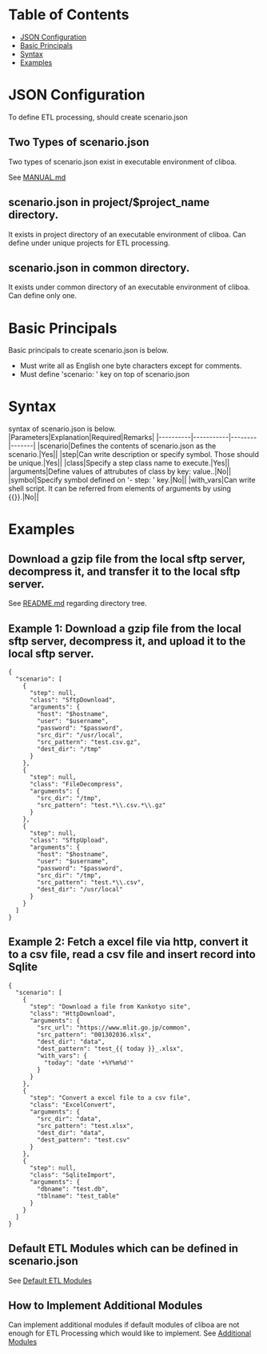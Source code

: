# Table of Contents
* [JSON Configuration](#json-configuration)
* [Basic Principals](#basic-principals)
* [Syntax](#syntax)
* [Examples](#examples)

# JSON Configuration
To define ETL processing, should create scenario.json

## Two Types of scenario.json
Two types of scenario.json exist in executable environment of cliboa.

See [MANUAL.md](../MANUAL.md#user-content-cliboadmin)

## scenario.json in project/$project_name directory.
It exists in project directory of an executable environment of cliboa. Can define under unique projects for ETL processing. 

## scenario.json in common directory.
It exists under common directory of an executable environment of cliboa. Can define only one.

# Basic Principals 
Basic principals to create scenario.json is below.
- Must write all as English one byte characters except for comments.
- Must define 'scenario: ' key on top of scenario.json

# Syntax
syntax of scenario.json is below.
|Parameters|Explanation|Required|Remarks|
|----------|-----------|--------|-------|
|scenario|Defines the contents of scenario.json as the scenario.|Yes||
|step|Can write description or specify symbol. Those should be unique.|Yes||
|class|Specify a step class name to execute.|Yes||
|arguments|Define values of attrubutes of class by key: value..|No||
|symbol|Specify symbol defined on '- step: ' key.|No||
|with_vars|Can write shell script. It can be referred from elements of arguments by using {{}}.|No||


# Examples
## Download a gzip file from the local sftp server, decompress it, and transfer it to the local sftp server.
See [README.md](../README.md#markdown-header-write-a-scenario-of-etl-processing) regarding directory tree.


## Example 1: Download a gzip file from the local sftp server, decompress it, and upload it to the local sftp server.
```
{
  "scenario": [
    {
      "step": null,
      "class": "SftpDownload",
      "arguments": {
        "host": "$hostname",
        "user": "$username",
        "password": "$password",
        "src_dir": "/usr/local",
        "src_pattern": "test.csv.gz",
        "dest_dir": "/tmp"
      }
    },
    {
      "step": null,
      "class": "FileDecompress",
      "arguments": {
        "src_dir": "/tmp",
        "src_pattern": "test.*\\.csv.*\\.gz"
      }
    },
    {
      "step": null,
      "class": "SftpUpload",
      "arguments": {
        "host": "$hostname",
        "user": "$username",
        "password": "$password",
        "src_dir": "/tmp",
        "src_pattern": "test.*\\.csv",
        "dest_dir": "/usr/local"
      }
    }
  ]
}
```


## Example 2: Fetch a excel file via http, convert it to a csv file, read a csv file and insert record into Sqlite
```
{
  "scenario": [
    {
      "step": "Download a file from Kankotyo site",
      "class": "HttpDownload",
      "arguments": {
        "src_url": "https://www.mlit.go.jp/common",
        "src_pattern": "001302036.xlsx",
        "dest_dir": "data",
        "dest_pattern": "test_{{ today }}_.xlsx",
        "with_vars": {
          "today": "date '+%Y%m%d'"
        }
      }
    },
    {
      "step": "Convert a excel file to a csv file",
      "class": "ExcelConvert",
      "arguments": {
        "src_dir": "data",
        "src_pattern": "test.xlsx",
        "dest_dir": "data",
        "dest_pattern": "test.csv"
      }
    },
    {
      "step": null,
      "class": "SqliteImport",
      "arguments": {
        "dbname": "test.db",
        "tblname": "test_table"
      }
    }
  ]
}
```

## Default ETL Modules which can be defined in scenario.json
See [Default ETL Modules](/docs/default_etl_modules.md)

## How to Implement Additional Modules
Can implement additional modules if default modules of cliboa are not enough for ETL Processing which would like to implement.
See [Additional Modules](/docs/additional_modules.md)

